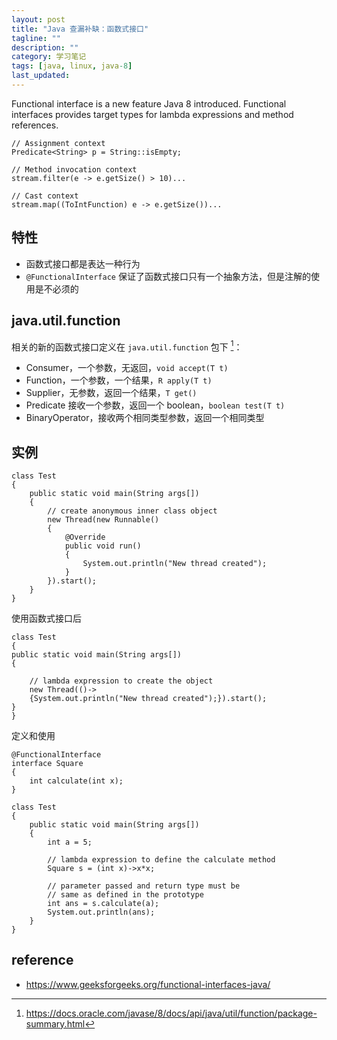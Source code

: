 ```yaml
---
layout: post
title: "Java 查漏补缺：函数式接口"
tagline: ""
description: ""
category: 学习笔记
tags: [java, linux, java-8]
last_updated:
---
```



Functional interface is a new feature Java 8 introduced. Functional interfaces provides target types for lambda expressions and method references.

	// Assignment context
    Predicate<String> p = String::isEmpty;

	// Method invocation context
    stream.filter(e -> e.getSize() > 10)...

	// Cast context
    stream.map((ToIntFunction) e -> e.getSize())...

## 特性

- 函数式接口都是表达一种行为
- `@FunctionalInterface` 保证了函数式接口只有一个抽象方法，但是注解的使用是不必须的

## java.util.function
相关的新的函数式接口定义在 `java.util.function` 包下 [^p]：

[^p]: <https://docs.oracle.com/javase/8/docs/api/java/util/function/package-summary.html>


- Consumer，一个参数，无返回，`void accept(T t)`
- Function，一个参数，一个结果，`R apply(T t)`
- Supplier，无参数，返回一个结果，`T get()`
- Predicate 接收一个参数，返回一个 boolean，`boolean test(T t)`
- BinaryOperator，接收两个相同类型参数，返回一个相同类型

## 实例

	class Test
	{
		public static void main(String args[])
		{
			// create anonymous inner class object
			new Thread(new Runnable()
			{
				@Override
				public void run()
				{
					System.out.println("New thread created");
				}
			}).start();
		}
	}

使用函数式接口后

	class Test
	{
	public static void main(String args[])
	{

		// lambda expression to create the object
		new Thread(()->
		{System.out.println("New thread created");}).start();
	}
	}


定义和使用

	@FunctionalInterface
	interface Square
	{
		int calculate(int x);
	}

	class Test
	{
		public static void main(String args[])
		{
			int a = 5;

			// lambda expression to define the calculate method
			Square s = (int x)->x*x;

			// parameter passed and return type must be
			// same as defined in the prototype
			int ans = s.calculate(a);
			System.out.println(ans);
		}
	}


## reference

- <https://www.geeksforgeeks.org/functional-interfaces-java/>
